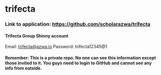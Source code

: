 # trifecta

### Link to application: https://github.com/scholarazwa/trifecta

#### Trifecta Group Shinny account
Email: trifecta@azwa.io
Password: trifecta12345@1

#### Remember: This is a private repo. No one can see this information except those invited to it. You guys need to login to GitHub and cannot see any info from outside.
